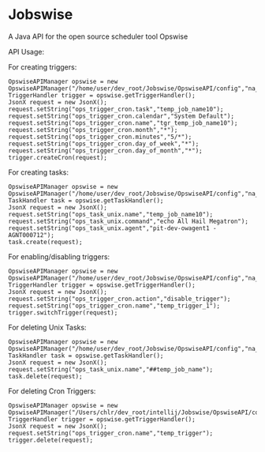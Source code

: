 Jobswise
========

A Java API for the open source scheduler tool Opswise

API Usage:

For creating triggers:

	OpswiseAPIManager opswise = new OpswiseAPIManager("/home/user/dev_root/Jobswise/OpswiseAPI/config","na_opswise.json");
	TriggerHandler trigger = opswise.getTriggerHandler();
	JsonX request = new JsonX();
	request.setString("ops_trigger_cron.task","temp_job_name10");
	request.setString("ops_trigger_cron.calendar","System Default");
	request.setString("ops_trigger_cron.name","tgr_temp_job_name10");
	request.setString("ops_trigger_cron.month","*");
	request.setString("ops_trigger_cron.minutes","5/*");
	request.setString("ops_trigger_cron.day_of_week","*");
	request.setString("ops_trigger_cron.day_of_month","*");
	trigger.createCron(request);

For creating tasks:
	
	OpswiseAPIManager opswise = new OpswiseAPIManager("/home/user/dev_root/Jobswise/OpswiseAPI/config","na_opswise.json");
	TaskHandler task = opswise.getTaskHandler();
	JsonX request = new JsonX();
	request.setString("ops_task_unix.name","temp_job_name10");
	request.setString("ops_task_unix.command","echo All Hail Megatron");
	request.setString("ops_task_unix.agent","pit-dev-owagent1 - AGNT000712");
	task.create(request);

For enabling/disabling triggers:

	OpswiseAPIManager opswise = new OpswiseAPIManager("/home/user/dev_root/Jobswise/OpswiseAPI/config","na_opswise.json");
	TriggerHandler trigger = opswise.getTriggerHandler();
	JsonX request = new JsonX();
	request.setString("ops_trigger_cron.action","disable_trigger");
	request.setString("ops_trigger_cron.name","temp_trigger_1");
	trigger.switchTrigger(request);
	
For deleting Unix Tasks:
	
	OpswiseAPIManager opswise = new OpswiseAPIManager("/home/user/dev_root/Jobswise/OpswiseAPI/config","na_opswise.json");
	TaskHandler task = opswise.getTaskHandler();
	JsonX request = new JsonX();
	request.setString("ops_task_unix.name","##temp_job_name");
	task.delete(request);   
	
For deleting Cron Triggers:
	
	OpswiseAPIManager opswise = new OpswiseAPIManager("/Users/chlr/dev_root/intellij/Jobswise/OpswiseAPI/config","na_opswise.json");
	TriggerHandler trigger = opswise.getTriggerHandler();
	JsonX request = new JsonX();
	request.setString("ops_trigger_cron.name","temp_trigger");
	trigger.delete(request);

